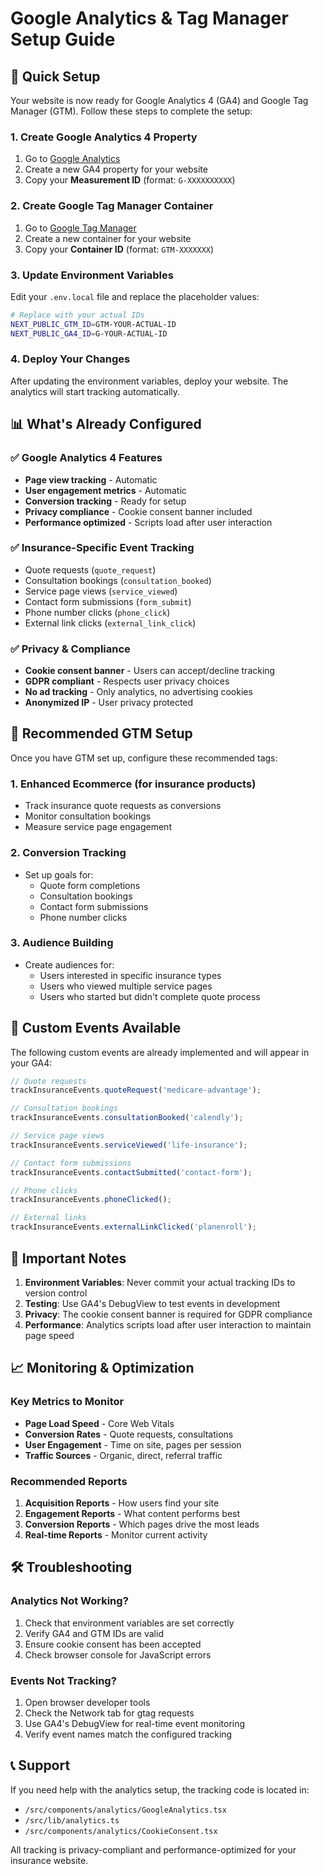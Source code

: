 # Google Analytics & Tag Manager Setup Guide

## 🚀 Quick Setup

Your website is now ready for Google Analytics 4 (GA4) and Google Tag Manager (GTM). Follow these steps to complete the setup:

### 1. Create Google Analytics 4 Property

1. Go to [Google Analytics](https://analytics.google.com/)
2. Create a new GA4 property for your website
3. Copy your **Measurement ID** (format: `G-XXXXXXXXXX`)

### 2. Create Google Tag Manager Container

1. Go to [Google Tag Manager](https://tagmanager.google.com/)
2. Create a new container for your website
3. Copy your **Container ID** (format: `GTM-XXXXXXX`)

### 3. Update Environment Variables

Edit your `.env.local` file and replace the placeholder values:

```bash
# Replace with your actual IDs
NEXT_PUBLIC_GTM_ID=GTM-YOUR-ACTUAL-ID
NEXT_PUBLIC_GA4_ID=G-YOUR-ACTUAL-ID
```

### 4. Deploy Your Changes

After updating the environment variables, deploy your website. The analytics will start tracking automatically.

## 📊 What's Already Configured

### ✅ Google Analytics 4 Features
- **Page view tracking** - Automatic
- **User engagement metrics** - Automatic
- **Conversion tracking** - Ready for setup
- **Privacy compliance** - Cookie consent banner included
- **Performance optimized** - Scripts load after user interaction

### ✅ Insurance-Specific Event Tracking
- Quote requests (`quote_request`)
- Consultation bookings (`consultation_booked`)
- Service page views (`service_viewed`)
- Contact form submissions (`form_submit`)
- Phone number clicks (`phone_click`)
- External link clicks (`external_link_click`)

### ✅ Privacy & Compliance
- **Cookie consent banner** - Users can accept/decline tracking
- **GDPR compliant** - Respects user privacy choices
- **No ad tracking** - Only analytics, no advertising cookies
- **Anonymized IP** - User privacy protected

## 🎯 Recommended GTM Setup

Once you have GTM set up, configure these recommended tags:

### 1. Enhanced Ecommerce (for insurance products)
- Track insurance quote requests as conversions
- Monitor consultation bookings
- Measure service page engagement

### 2. Conversion Tracking
- Set up goals for:
  - Quote form completions
  - Consultation bookings
  - Contact form submissions
  - Phone number clicks

### 3. Audience Building
- Create audiences for:
  - Users interested in specific insurance types
  - Users who viewed multiple service pages
  - Users who started but didn't complete quote process

## 🔧 Custom Events Available

The following custom events are already implemented and will appear in your GA4:

```javascript
// Quote requests
trackInsuranceEvents.quoteRequest('medicare-advantage');

// Consultation bookings
trackInsuranceEvents.consultationBooked('calendly');

// Service page views
trackInsuranceEvents.serviceViewed('life-insurance');

// Contact form submissions
trackInsuranceEvents.contactSubmitted('contact-form');

// Phone clicks
trackInsuranceEvents.phoneClicked();

// External links
trackInsuranceEvents.externalLinkClicked('planenroll');
```

## 🚨 Important Notes

1. **Environment Variables**: Never commit your actual tracking IDs to version control
2. **Testing**: Use GA4's DebugView to test events in development
3. **Privacy**: The cookie consent banner is required for GDPR compliance
4. **Performance**: Analytics scripts load after user interaction to maintain page speed

## 📈 Monitoring & Optimization

### Key Metrics to Monitor
- **Page Load Speed** - Core Web Vitals
- **Conversion Rates** - Quote requests, consultations
- **User Engagement** - Time on site, pages per session
- **Traffic Sources** - Organic, direct, referral traffic

### Recommended Reports
1. **Acquisition Reports** - How users find your site
2. **Engagement Reports** - What content performs best
3. **Conversion Reports** - Which pages drive the most leads
4. **Real-time Reports** - Monitor current activity

## 🛠️ Troubleshooting

### Analytics Not Working?
1. Check that environment variables are set correctly
2. Verify GA4 and GTM IDs are valid
3. Ensure cookie consent has been accepted
4. Check browser console for JavaScript errors

### Events Not Tracking?
1. Open browser developer tools
2. Check the Network tab for gtag requests
3. Use GA4's DebugView for real-time event monitoring
4. Verify event names match the configured tracking

## 📞 Support

If you need help with the analytics setup, the tracking code is located in:
- `/src/components/analytics/GoogleAnalytics.tsx`
- `/src/lib/analytics.ts`
- `/src/components/analytics/CookieConsent.tsx`

All tracking is privacy-compliant and performance-optimized for your insurance website.